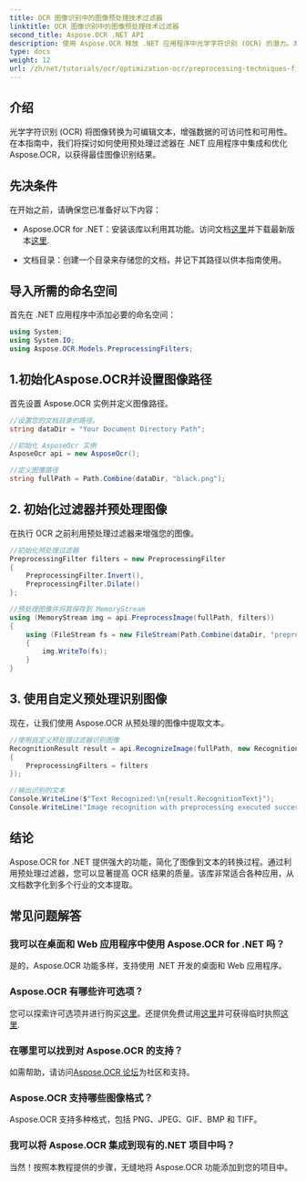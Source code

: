```yaml
---
title: OCR 图像识别中的图像预处理技术过滤器
linktitle: OCR 图像识别中的图像预处理技术过滤器
second_title: Aspose.OCR .NET API
description: 使用 Aspose.OCR 释放 .NET 应用程序中光学字符识别 (OCR) 的潜力。本指南提供了使用预处理过滤器实现 OCR 的分步方法。
type: docs
weight: 12
url: /zh/net/tutorials/ocr/optimization-ocr/preprocessing-techniques-filters-for-image/
---
```

## 介绍

光学字符识别 (OCR) 将图像转换为可编辑文本，增强数据的可访问性和可用性。在本指南中，我们将探讨如何使用预处理过滤器在 .NET 应用程序中集成和优化 Aspose.OCR，以获得最佳图像识别结果。

## 先决条件

在开始之前，请确保您已准备好以下内容：

-  Aspose.OCR for .NET：安装该库以利用其功能。访问文档[这里](https://reference.aspose.com/ocr/net/)并下载最新版本[这里](https://releases.aspose.com/ocr/net/).

- 文档目录：创建一个目录来存储您的文档，并记下其路径以供本指南使用。

## 导入所需的命名空间

首先在 .NET 应用程序中添加必要的命名空间：

```csharp
using System;
using System.IO;
using Aspose.OCR.Models.PreprocessingFilters;
```

## 1.初始化Aspose.OCR并设置图像路径

首先设置 Aspose.OCR 实例并定义图像路径。

```csharp
//设置您的文档目录的路径。
string dataDir = "Your Document Directory Path";

//初始化 AsposeOcr 实例
AsposeOcr api = new AsposeOcr();

//定义图像路径
string fullPath = Path.Combine(dataDir, "black.png");
```

## 2. 初始化过滤器并预处理图像

在执行 OCR 之前利用预处理过滤器来增强您的图像。

```csharp
//初始化预处理过滤器
PreprocessingFilter filters = new PreprocessingFilter
{
    PreprocessingFilter.Invert(),
    PreprocessingFilter.Dilate()
};

//预处理图像并将其保存到 MemoryStream
using (MemoryStream img = api.PreprocessImage(fullPath, filters))
{
    using (FileStream fs = new FileStream(Path.Combine(dataDir, "preprocessed.png"), FileMode.Create))
    {
        img.WriteTo(fs);
    }
}
```

## 3. 使用自定义预处理识别图像

现在，让我们使用 Aspose.OCR 从预处理的图像中提取文本。

```csharp
//使用自定义预处理过滤器识别图像
RecognitionResult result = api.RecognizeImage(fullPath, new RecognitionSettings
{
    PreprocessingFilters = filters
});

//输出识别的文本
Console.WriteLine($"Text Recognized:\n{result.RecognitionText}");
Console.WriteLine("Image recognition with preprocessing executed successfully.");
```

## 结论

Aspose.OCR for .NET 提供强大的功能，简化了图像到文本的转换过程。通过利用预处理过滤器，您可以显著提高 OCR 结果的质量。该库非常适合各种应用，从文档数字化到多个行业的文本提取。

## 常见问题解答

### 我可以在桌面和 Web 应用程序中使用 Aspose.OCR for .NET 吗？  
是的，Aspose.OCR 功能多样，支持使用 .NET 开发的桌面和 Web 应用程序。

### Aspose.OCR 有哪些许可选项？  
您可以探索许可选项并进行购买[这里](https://purchase.conholdate.com/buy)。还提供免费试用[这里](https://releases.aspose.com/)并可获得临时执照[这里](https://purchase.conholdate.com/temporary-license/).

### 在哪里可以找到对 Aspose.OCR 的支持？  
如需帮助，请访问[Aspose.OCR 论坛](https://forum.aspose.com/c/ocr/16)为社区和支持。

### Aspose.OCR 支持哪些图像格式？  
Aspose.OCR 支持多种格式，包括 PNG、JPEG、GIF、BMP 和 TIFF。

### 我可以将 Aspose.OCR 集成到现有的.NET 项目中吗？  
当然！按照本教程提供的步骤，无缝地将 Aspose.OCR 功能添加到您的项目中。